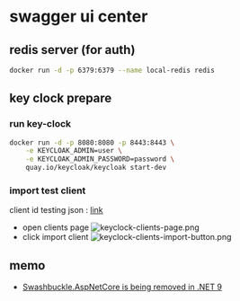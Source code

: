 # swagger ui center

## redis server (for auth)

```bash
docker run -d -p 6379:6379 --name local-redis redis
```

## key clock prepare

### run key-clock

```bash
docker run -d -p 8080:8080 -p 8443:8443 \
    -e KEYCLOAK_ADMIN=user \
    -e KEYCLOAK_ADMIN_PASSWORD=password \
    quay.io/keycloak/keycloak start-dev
```

### import test client

client id testing json : [link](./keyclock/test_client.json)

- open clients page
    ![keyclock-clients-page.png](./img/keyclock-clients-page.png)
- click import client
    ![keyclock-clients-import-button.png](./img/keyclock-clients-import-button.png)

## memo

- [Swashbuckle.AspNetCore is being removed in .NET 9](https://github.com/dotnet/aspnetcore/issues/54599)